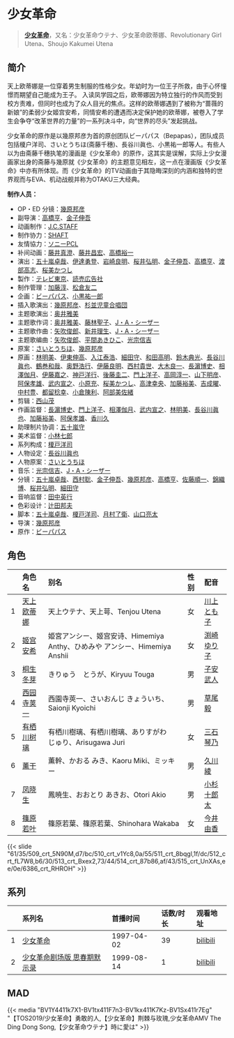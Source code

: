 # 少女革命


> <u>**[少女革命](https://bgm.tv/subject/1453)**</u>，又名：少女革命ウテナ、少女革命欧蒂娜、Revolutionary Girl Utena、Shoujo Kakumei Utena

## 简介

天上欧蒂娜是一位穿着男生制服的性格少女。年幼时为一位王子所救，由于心怀憧憬而期望自己能成为王子。
入读凤学园之后，欧蒂娜因为特立独行的作风而受到校方责难，但同时也成为了众人目光的焦点。这样的欧蒂娜遇到了被称为“蔷薇的新娘”的柔弱少女姬宫安希，同情安希的遭遇而决定保护她的欧蒂娜，被卷入了学生会争夺“改革世界的力量”的一系列决斗中，向“世界的尽头”发起挑战。

少女革命的原作是以幾原邦彦为首的原创团队ビーパパス（Bepapas），团队成员包括榎户洋司、さいとうちほ(斋藤千穗)、長谷川眞也、小黒祐一郎等人。有些人以为由斋藤千穗执笔的漫画是《少女革命》的原作，这其实是误解，实际上少女漫画家出身的斋藤与幾原就《少女革命》的主题意见相左，这一点在漫画版《少女革命》中亦有所体现。而《少女革命》的TV动画由于其隐晦深刻的内涵和独特的世界观而与EVA、机动战舰并称为OTAKU三大经典。

**制作人员：**
- OP・ED 分镜：[幾原邦彦](https://bgm.tv/person/724)
- 副导演：[高橋亨](https://bgm.tv/person/1210)、[金子伸吾](https://bgm.tv/person/650)
- 动画制作：[J.C.STAFF](https://bgm.tv/person/390)
- 制作协力：[SHAFT](https://bgm.tv/person/2751)
- 友情協力：[ソニーPCL](https://bgm.tv/person/1491)
- 补间动画：[藤井真澄](https://bgm.tv/person/11671)、[藤井昌宏](https://bgm.tv/person/2595)、[高橋裕一](https://bgm.tv/person/3491)
- 演出：[五十嵐卓哉](https://bgm.tv/person/726)、[伊達勇登](https://bgm.tv/person/78)、[岩崎良明](https://bgm.tv/person/150)、[桜井弘明](https://bgm.tv/person/28)、[金子伸吾](https://bgm.tv/person/650)、[高橋亨](https://bgm.tv/person/1210)、[渡部高志](https://bgm.tv/person/172)、[桜美かつし](https://bgm.tv/person/1019)
- 製作：[テレビ東京](https://bgm.tv/person/188)、[読売広告社](https://bgm.tv/person/110)
- 制作管理：[加藤淳](https://bgm.tv/person/35923)、[松倉友二](https://bgm.tv/person/2654)
- 企画：[ビーパパス](https://bgm.tv/person/723)、[小黒祐一郎](https://bgm.tv/person/3529)
- 插入歌演出：[幾原邦彦](https://bgm.tv/person/724)、[杉並児童合唱団](https://bgm.tv/person/10569)
- 主题歌演出：[奥井雅美](https://bgm.tv/person/3022)
- 主题歌作词：[奥井雅美](https://bgm.tv/person/3022)、[藤林聖子](https://bgm.tv/person/9924)、[J・A・シーザー](https://bgm.tv/person/2101)
- 主题歌作曲：[矢吹俊郎](https://bgm.tv/person/2617)、[新井理生](https://bgm.tv/person/14081)、[J・A・シーザー](https://bgm.tv/person/2101)
- 主题歌编曲：[矢吹俊郎](https://bgm.tv/person/2617)、[平間あきひこ](https://bgm.tv/person/1793)、[光宗信吉](https://bgm.tv/person/23)
- 原案：[さいとうちほ](https://bgm.tv/person/7912)、[幾原邦彦](https://bgm.tv/person/724)
- 原画：[林明美](https://bgm.tv/person/146)、[伊東伸高](https://bgm.tv/person/3164)、[入江泰浩](https://bgm.tv/person/224)、[細田守](https://bgm.tv/person/2298)、[和田高明](https://bgm.tv/person/7519)、[鈴木典光](https://bgm.tv/person/11528)、[長谷川眞也](https://bgm.tv/person/727)、[鶴巻和哉](https://bgm.tv/person/410)、[奥野浩行](https://bgm.tv/person/11324)、[伊藤良明](https://bgm.tv/person/2590)、[西村貴世](https://bgm.tv/person/3218)、[大木良一](https://bgm.tv/person/158)、[長濵博史](https://bgm.tv/person/729)、[相澤伽月](https://bgm.tv/person/731)、[伊藤嘉之](https://bgm.tv/person/1428)、[神戸洋行](https://bgm.tv/person/3678)、[後藤圭二](https://bgm.tv/person/305)、[門上洋子](https://bgm.tv/person/738)、[高岡淳一](https://bgm.tv/person/2186)、[山下明彦](https://bgm.tv/person/1417)、[阿保孝雄](https://bgm.tv/person/733)、[武内宣之](https://bgm.tv/person/734)、[小原充](https://bgm.tv/person/2694)、[桜美かつし](https://bgm.tv/person/1019)、[高津幸央](https://bgm.tv/person/22377)、[加藤裕美](https://bgm.tv/person/730)、[吉成曜](https://bgm.tv/person/9752)、[中村豊](https://bgm.tv/person/11475)、[都留稔幸](https://bgm.tv/person/1443)、[小倉陳利](https://bgm.tv/person/11403)、[阿部美佐緒](https://bgm.tv/person/11377)
- 剪辑：[西山茂](https://bgm.tv/person/6004)
- 作画监督：[長濵博史](https://bgm.tv/person/729)、[門上洋子](https://bgm.tv/person/738)、[相澤伽月](https://bgm.tv/person/731)、[武内宣之](https://bgm.tv/person/734)、[林明美](https://bgm.tv/person/146)、[長谷川眞也](https://bgm.tv/person/727)、[加藤裕美](https://bgm.tv/person/730)、[阿保孝雄](https://bgm.tv/person/733)、[香川久](https://bgm.tv/person/400)
- 助理制片协调：[五十嵐守](https://bgm.tv/person/35924)
- 美术监督：[小林七郎](https://bgm.tv/person/6333)
- 系列构成：[榎戸洋司](https://bgm.tv/person/411)
- 人物设定：[長谷川眞也](https://bgm.tv/person/727)
- 人物原案：[さいとうちほ](https://bgm.tv/person/7912)
- 音乐：[光宗信吉](https://bgm.tv/person/23)、[J・A・シーザー](https://bgm.tv/person/2101)
- 分镜：[五十嵐卓哉](https://bgm.tv/person/726)、[西村聡](https://bgm.tv/person/211)、[金子伸吾](https://bgm.tv/person/650)、[幾原邦彦](https://bgm.tv/person/724)、[高橋亨](https://bgm.tv/person/1210)、[佐藤順一](https://bgm.tv/person/456)、[錦織博](https://bgm.tv/person/388)、[桜井弘明](https://bgm.tv/person/28)、[細田守](https://bgm.tv/person/2298)
- 音响监督：[田中英行](https://bgm.tv/person/98)
- 色彩设计：[辻田邦夫](https://bgm.tv/person/837)
- 脚本：[五十嵐卓哉](https://bgm.tv/person/726)、[榎戸洋司](https://bgm.tv/person/411)、[月村了衛](https://bgm.tv/person/422)、[山口亮太](https://bgm.tv/person/49)
- 导演：[幾原邦彦](https://bgm.tv/person/724)
- 原作：[ビーパパス](https://bgm.tv/person/723)

## 角色

|     |   角色名   |   别名  | 性别 |  配音  |
|:--- |:------  |:----      |:---  |:--   |
| 1 | [天上欧蒂娜](https://bgm.tv/character/509) | 天上ウテナ、天上萼、Tenjou Utena | 女 | [川上とも子](https://bgm.tv/person/3880) |
| 2 | [姬宫安希](https://bgm.tv/character/510) | 姫宮アンシー、姬宫安诗、Himemiya Anthy、ひめみや アンシー、Himemiya Anshii | 女 | [渕崎ゆり子](https://bgm.tv/person/3949) |
| 3 | [桐生冬芽](https://bgm.tv/character/511) | きりゅう　とうが、Kiryuu Touga | 男 | [子安武人](https://bgm.tv/person/1096) |
| 4 | [西园寺荚一](https://bgm.tv/character/512) | 西園寺莢一、さいおんじ きょういち、Saionji Kyoichi | 男 | [草尾毅](https://bgm.tv/person/4115) |
| 5 | [有栖川树璃](https://bgm.tv/character/513) | 有栖川樹璃、有栖川樹璃、ありすがわ　じゅり、Arisugawa Juri | 女 | [三石琴乃](https://bgm.tv/person/3918) |
| 6 | [薰干](https://bgm.tv/character/514) | 薫幹、かおる みき、Kaoru Miki、ミッキー | 男 | [久川綾](https://bgm.tv/person/3875) |
| 7 | [凤晓生](https://bgm.tv/character/515) | 鳳暁生、おおとり あきお、Otori Akio | 男 | [小杉十郎太](https://bgm.tv/person/4302) |
| 8 | [篠原若叶](https://bgm.tv/character/6386) | 篠原若葉、篠原若葉、Shinohara Wakaba | 女 | [今井由香](https://bgm.tv/person/3833) |

{{< slide "61/35/509_crt_5N90M,d7/bc/510_crt_v1Yc8,0a/55/511_crt_8bqgl,1f/dc/512_crt_fL7W8,b6/30/513_crt_Bxex2,73/44/514_crt_87b86,af/43/515_crt_UnXAs,ee/0e/6386_crt_RHROH" >}}

## 系列

|     | 系列名            | 首播时间       | 话数/时长 | 观看地址                                                      |
|:----|:---------------|:-----------|:------|:----------------------------------------------------------|
| 1   |[少女革命](https://bgm.tv/subject/1453)| 1997-04-02 | 39    | [bilibili](https://www.bilibili.com/bangumi/play/ep50861) |
| 2   |[少女革命剧场版 思春期默示录](https://bgm.tv/subject/1891)| 1999-08-14 | 1     | [bilibili](https://www.bilibili.com/bangumi/play/ss2493)  |


## MAD

{{< media  "BV1Y4411k7X1-BV1tx411F7n3-BV1kx411K7Kz-BV1Sx411r7Eg" 
"【TOS2019/少女革命】勇敢的人,【少女革命】荆棘与玫瑰,少女革命AMV The Ding Dong Song,【少女革命ウテナ】時に愛は" >}}

